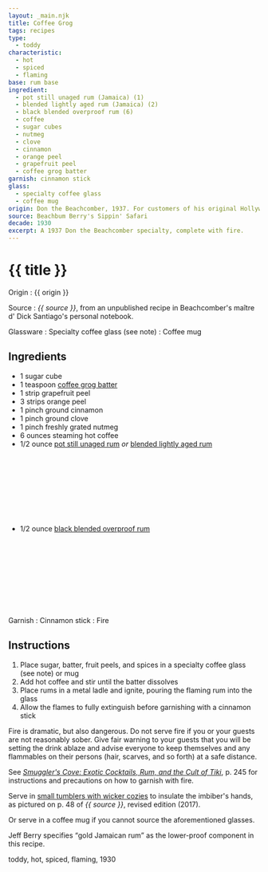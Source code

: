 ```yaml
---
layout: _main.njk
title: Coffee Grog
tags: recipes
type: 
  - toddy
characteristic:
  - hot
  - spiced
  - flaming
base: rum base
ingredient:
  - pot still unaged rum (Jamaica) (1)
  - blended lightly aged rum (Jamaica) (2)
  - black blended overproof rum (6)
  - coffee
  - sugar cubes
  - nutmeg
  - clove
  - cinnamon
  - orange peel
  - grapefruit peel
  - coffee grog batter
garnish: cinnamon stick
glass:
  - specialty coffee glass
  - coffee mug
origin: Don the Beachcomber, 1937. For customers of his original Hollywood location, Don would personally perform the tableside presentation of this pyrotechnic post-prandial pièce de résistance.
source: Beachbum Berry's Sippin' Safari
decade: 1930
excerpt: A 1937 Don the Beachcomber specialty, complete with fire.
---
```


<!-- markdownlint-disable MD025 -->
# {{ title }}
<!-- markdownlint-enable MD025 -->

Origin
  : {{ origin }}

Source
  : <cite><span data-pagefind-filter="Source">{{ source }}</span></cite>, from an unpublished recipe in Beachcomber's <span lang="fr">maître d'</span> Dick Santiago's personal notebook.

Glassware
  : <span data-pagefind-filter="Glassware">Specialty coffee glass</span> (see note)
  : <span data-pagefind-filter="Glassware">Coffee mug</span>

## Ingredients

- 1 sugar cube
- 1 teaspoon [coffee grog batter](/mixes/coffee-grog-batter/)
- 1 strip grapefruit peel
- 3 strips orange peel
- 1 pinch ground cinnamon
- 1 pinch ground clove
- 1 pinch freshly grated nutmeg
- 6 ounces steaming hot coffee
- 1/2 ounce [pot still unaged rum](/rums/00-rum-pot-still-unaged/) *or* [blended lightly aged rum](/rums/04-rum-blended-lightly-aged/)<icon-l space="1em" class="bigger" label="(2)"><span class="with-icon"><svg class="icon"><use href="/assets/images/icons/circle-2.svg#circle-2"></use></svg></span></icon-l>
- 1/2 ounce [black blended overproof rum](/rums/12-rum-black-blended-overproof/) <icon-l space="1em" class="bigger" label="(6)"><span class="with-icon"><svg class="icon"><use href="/assets/images/icons/circle-6.svg#circle-6"></use></svg></span></icon-l>

Garnish
  : <span data-pagefind-filter="Garnish">Cinnamon stick</span>
  : <span data-pagefind-filter="Garnish">Fire</span>

## Instructions

1. Place sugar, batter, fruit peels, and spices in a specialty coffee glass (see note) or mug
2. Add hot coffee and stir until the batter dissolves
3. Place rums in a metal ladle and ignite, pouring the flaming rum into the glass
4. Allow the flames to fully extinguish before garnishing with a cinnamon stick

<tiki-callout type="danger">

  Fire is dramatic, but also dangerous. Do not serve fire if you or your guests are not reasonably sober. Give fair warning to your guests that you will be setting the drink ablaze and advise everyone to keep themselves and any flammables on their persons (hair, scarves, and so forth) at a safe distance.

  See <cite><a href="https://www.smugglerscovesf.com/store/smugglers-cove-exotic-cocktails-rum-and-the-cult-of-tiki-signed" target="_blank" rel="external noopener">Smuggler's Cove&colon; Exotic Cocktails, Rum, and the Cult of Tiki</a></cite></cite>, p. 245 for instructions and precautions on how to garnish with fire.

</tiki-callout>

<tiki-callout type="note">

  Serve in <a href="https://www.vagabondhouse.com/collections/bar-glasses/products/tall_glasses_wicker_rt474" target="_blank" rel="external noopener">small tumblers with wicker cozies</a> to insulate the imbiber's hands, as pictured on p. 48 of <cite><span data-pagefind-filter="Source">{{ source }}</span></cite>, revised edition (2017).

  Or serve in a coffee mug if you cannot source the aforementioned glasses.

</tiki-callout>

<tiki-callout type="note">

  Jeff Berry specifies <q>gold Jamaican rum</q> as the lower-proof component in this recipe.

</tiki-callout>

<div
  class="sr-only"
  data-cat[0]="Drink"
  data-type[0]="Toddy"
  data-char[0]="Hot"
  data-char[1]="Spiced"
  data-char[2]="Flaming"
  data-origin[0]="Don the Beachcomber"
  data-origin[1]="Donn Beach"
  data-origin[2]="Ernest Raymond Gantt"
  data-base[0]="Rum/Cane spirits"
  data-ingredient[0]="Pot still unaged rum (Jamaica)"
  data-ingredient[1]="Pot still unaged rum"
  data-ingredient[2]="Blended lightly aged rum (Jamaica) [2]"
  data-ingredient[3]="Blended lightly aged rum [2]"
  data-ingredient[4]="Black blended overproof rum [6]"
  data-ingredient[5]="Coffee, hot"
  data-ingredient[6]="Sugar cubes"
  data-ingredient[7]="Nutmeg, grated"
  data-ingredient[8]="Cloves, ground"
  data-ingredient[9]="Cinnamon, ground"
  data-ingredient[10]="Orange peel"
  data-ingredient[11]="Grapefruit peel"
  data-ingredient[12]="Coffee grog batter"
  data-liquor[0]="Pot still unaged rum (Jamaica)"
  data-liquor[1]="Pot still unaged rum"
  data-liquor[2]="Blended lightly aged rum (Jamaica) [2]"
  data-liquor[3]="Blended lightly aged rum [2]"
  data-liquor[4]="Black blended overproof rum [6]"
  data-pantry[0]="Coffee, hot"
  data-pantry[1]="Sugar cubes"
  data-pantry[2]="Nutmeg, grated"
  data-pantry[3]="Cloves, ground"
  data-pantry[4]="Cinnamon, ground"
  data-pantry[5]="Orange peel"
  data-pantry[6]="Grapefruit peel"
  data-batter[0]="Coffee grog batter"
  data-garnish[0]="Cinnamon stick"
  data-decade[0]="1930"
  data-pagefind-filter="
    Category[data-cat[0]],
    Type[data-type[0]],
    Characteristic[data-char[0]],
    Characteristic[data-char[1]],
    Characteristic[data-char[2]],
    Origin[data-origin[0]],
    Origin[data-origin[1]],
    Origin[data-origin[2]],
    Base[data-base[0]],
    Ingredient[data-ingredient[0]],
    Ingredient[data-ingredient[1]],
    Ingredient[data-ingredient[2]],
    Ingredient[data-ingredient[3]],
    Ingredient[data-ingredient[4]],
    Ingredient[data-ingredient[5]],
    Ingredient[data-ingredient[6]],
    Ingredient[data-ingredient[7]],
    Ingredient[data-ingredient[8]],
    Ingredient[data-ingredient[9]],
    Ingredient[data-ingredient[10]],
    Ingredient[data-ingredient[11]],
    Ingredient[data-ingredient[12]],
    Liquor[data-liquor[0]],
    Liquor[data-liquor[1]],
    Liquor[data-liquor[2]],
    Liquor[data-liquor[3]],
    Liquor[data-liquor[4]],
    Pantry[data-pantry[0]],
    Pantry[data-pantry[1]],
    Pantry[data-pantry[1]],
    Pantry[data-pantry[2]],
    Pantry[data-pantry[3]],
    Pantry[data-pantry[4]],
    Pantry[data-pantry[5]],
    Batter[data-batter[0]],
    Garnish[data-garnish[0]],
    Decade[data-decade[0]]
  "
>
</div>

<div class="keywords" aria-hidden>toddy, hot, spiced, flaming, 1930</div>
